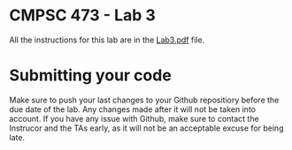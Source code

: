 # CMPSC 473 - Lab 3

All the instructions for this lab are in the [Lab3.pdf](Lab3.pdf) file. 

# Submitting your code

Make sure to push your last changes to your Github repositiory before the due date of the lab. Any changes made after it will not be taken into account. If you have any issue with Github, make sure to contact the Instrucor and the TAs early, as it will not be an acceptable excuse for being late.